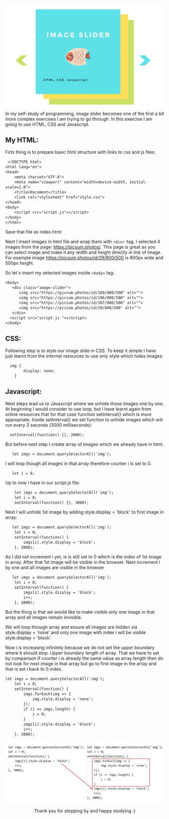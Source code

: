 ![Image slider](/images/blog/image-slider.jpg)
In my self-study of programming, image slider becomes one of the first a bit more complex exercises I am trying to go through.
In this exercise I am going to use HTML, CSS and Javascript.

## My HTML:

Firts thing is to prepare basic html structure with links to css and js files:

```
 <!DOCTYPE html>
<html lang="en">
<head>
    <meta charset="UTF-8">
    <meta name="viewport" content="width=device-width, initial-scale=1.0">
    <title>Document</title>
    <link rel="stylesheet" href="style.css">
</head>
<body>
    <script src="script.js"></script>
</body>
</html>
```

Save that file as index.html.

Next I insert images in html file and wrap them with `<div> `tag. I selected 4 images from the page: https://picsum.photos/. This page is great as you can select image and make it any width and height directly in link of image. For example image https://picsum.photos/id/29/800/500 is 800px wide and 500px height.

So let´s insert my selected images inside `<body>` tag:

```
<body>
   <div class="image-slider">
      <img src="https://picsum.photos/id/189/800/500" alt="">
      <img src="https://picsum.photos/id/196/800/500" alt="">
      <img src="https://picsum.photos/id/287/800/500" alt="">
      <img src="https://picsum.photos/id/29/800/500" alt="">
   </div>
  <script src="script.js "></script>
</body>
```

## CSS:

Following step is to style our image slide in CSS. To keep it simple I have just learnt from the internet resources to use only style which hides images:

```
  img {
        display: none;
    }

```

## Javascript:

Next steps lead us to Javascript where we unhide those images one by one. At beginning I would consider to use loop, but I have learnt again from online resources that for that case function setInterval() which is more appropriate. Inside setInterval() we set function to unhide images which will run every 3 seconds (3000 milliseconds):

```
  setInterval(function() {}, 3000);
```

But before next step I create array of images which we already have in html.

```
   let imgs = document.querySelectorAll('img');
```

I will loop though all images in that array therefore counter i is set to 0.

```
   let i = 0;
```

Up to now I have in our script.js file:

```
    let imgs = document.querySelectorAll('img');
    let i = 0;
    setInterval(function() {}, 3000);
```

Next I will unhide 1st image by adding style.display = 'block' to first image in array:

```
   let imgs = document.querySelectorAll('img');
    let i = 0;
    setInterval(function() {
        imgs[i].style.display = 'block';
    }, 3000);
```

As I did not increment i yet, is is still set to 0 which is the index of 1st image in array. After that 1st image will be visible in the browser.
Next increment i by one and all images are visible in the browser

```
   let imgs = document.querySelectorAll('img');
    let i = 0;
    setInterval(function() {
        imgs[i].style.display = 'block';
        i++;
    }, 3000);
```

But the thing is that we would like to make visible only one image in that array and all images remain invisible.

We will loop through array and ensure all images are hidden via style.display = 'none' and only one image with index i will be visible style.display = 'block'.

Now i is increasing infinitely because we do not set the upper boundary where it should stop. Upper boundary length of array. That we have to set by comparison if counter i is already the same value as array length then do not look for next image in that array but go to first image in the array and that is set i back to 0 index.

```
let imgs = document.querySelectorAll('img');
    let i = 0;
    setInterval(function() {
        imgs.forEach(img => {
            img.style.display = 'none';
        });
        if (i == imgs.length) {
            i = 0;
        }
        imgs[i].style.display = 'block';
        i++;
    }, 3000);
```

![Block of code](/images/blog/code-1.jpg)

<div style="text-align: center;">
Thank you for stopping by and happy studying :)
</div>
